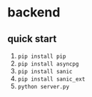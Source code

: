 # backend

## quick start

1. `pip install pip`
2. `pip install asyncpg`
3. `pip install sanic`
4. `pip install sanic_ext`
5. `python server.py`
